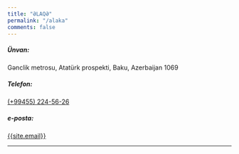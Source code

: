 ```yaml
---
title: "ƏLAQƏ"
permalink: "/alaka"
comments: false
---
```


<h5>Ünvan:</h5>
<div>Gənclik metrosu, Atatürk prospekti, Baku, Azerbaijan 1069</div>
<h5>Telefon:</h5>
<div><a href="tel:+994552245626"> (+99455) 224-56-26</a></div>
<h5>e-posta:</h5>
<div><a href="mailto:{{site.email}}">{{site.email}}</a></div>
<hr>
